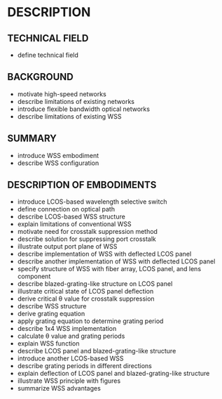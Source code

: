 # DESCRIPTION

## TECHNICAL FIELD

- define technical field

## BACKGROUND

- motivate high-speed networks
- describe limitations of existing networks
- introduce flexible bandwidth optical networks
- describe limitations of existing WSS

## SUMMARY

- introduce WSS embodiment
- describe WSS configuration

## DESCRIPTION OF EMBODIMENTS

- introduce LCOS-based wavelength selective switch
- define connection on optical path
- describe LCOS-based WSS structure
- explain limitations of conventional WSS
- motivate need for crosstalk suppression method
- describe solution for suppressing port crosstalk
- illustrate output port plane of WSS
- describe implementation of WSS with deflected LCOS panel
- describe another implementation of WSS with deflected LCOS panel
- specify structure of WSS with fiber array, LCOS panel, and lens component
- describe blazed-grating-like structure on LCOS panel
- illustrate critical state of LCOS panel deflection
- derive critical θ value for crosstalk suppression
- describe WSS structure
- derive grating equation
- apply grating equation to determine grating period
- describe 1x4 WSS implementation
- calculate θ value and grating periods
- explain WSS function
- describe LCOS panel and blazed-grating-like structure
- introduce another LCOS-based WSS
- describe grating periods in different directions
- explain deflection of LCOS panel and blazed-grating-like structure
- illustrate WSS principle with figures
- summarize WSS advantages

